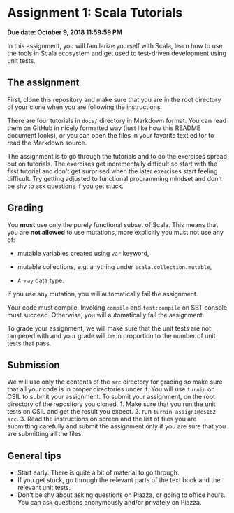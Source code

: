 # Assignment 1: Scala Tutorials

**Due date: October 9, 2018 11:59:59 PM**

In this assignment, you will familarize yourself with Scala, learn how
to use the tools in Scala ecosystem and get used to test-driven
development using unit tests.

## The assignment

First, clone this repository and make sure that you are in the root
directory of your clone when you are following the instructions.

There are four tutorials in `docs/` directory in Markdown format. You
can read them on GitHub in nicely formatted way (just like how this
README document looks), or you can open the files in your favorite
text editor to read the Markdown source.

The assignment is to go through the tutorials and to do the exercises
spread out on tutorials. The exercises get incrementally difficult so
start with the first tutorial and don't get surprised when the later
exercises start feeling difficult. Try getting adjusted to functional
programming mindset and don't be shy to ask questions if you get
stuck.

## Grading

You **must** use only the purely functional subset of Scala. This
means that you are **not allowed** to use mutations, more explicitly
you must not use any of:
- mutable variables created using `var` keyword,

- mutable collections, e.g. anything under `scala.collection.mutable`,

- `Array` data type.

If you use any mutation, you will automatically fail the assignment.

Your code must compile. Invoking `compile` and `test:compile` on SBT
console must succeed. Otherwise, you will automatically fail the
assignment.

To grade your assignment, we will make sure that the unit tests are
not tampered with and your grade will be in proportion to the number
of unit tests that pass.

## Submission

We will use only the contents of the `src` directory for grading so
make sure that all your code is in proper directories under it.  You
will use `turnin` on CSIL to submit your assignment.  To submit your
assignment, on the root directory of the repository you cloned,
    1. Make sure that you run the unit tests on CSIL and get the
       result you expect.
    2. run `turnin assign1@cs162 src`.
    3. Read the instructions on screen and the list of files you are
       submitting carefully and submit the assignment only if you are
       sure that you are submitting all the files.

## General tips

- Start early. There is quite a bit of material to go through.
- If you get stuck, go through the relevant parts of the
  text book and the relevant unit tests.
- Don't be shy about asking questions on Piazza, or going to office
  hours. You can ask questions anonymously and/or privately on Piazza.
